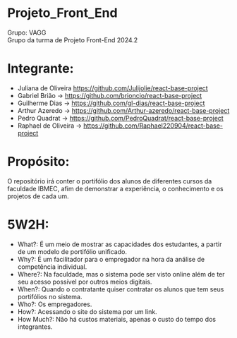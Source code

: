 # Projeto_Front_End
Grupo: VAGG <br/>
Grupo da turma de Projeto Front-End 2024.2

# Integrante:
- Juliana de Oliveira https://github.com/Julijolie/react-base-project
- Gabriel Brião -> https://github.com/brioncio/react-base-project
- Guilherme Dias -> https://github.com/gl-dias/react-base-project
- Arthur Azeredo -> https://github.com/Arthur-azeredo/react-base-project
- Pedro Quadrat -> https://github.com/PedroQuadrat/react-base-project
- Raphael de Oliveira -> https://github.com/Raphael220904/react-base-project

# Propósito:
O repositório irá conter o portifólio dos alunos de diferentes cursos da faculdade IBMEC, 
afim de demonstrar a experiência, o conhecimento e os projetos de cada um.

# 5W2H:
- What?: É um meio de mostrar as capacidades dos estudantes, a partir de um modelo de portifólio unificado.
- Why?: É um facilitador para o empregador na hora da análise de competência individual.
- Where?: Na faculdade, mas o sistema pode ser visto online além de ter seu acesso possível por outros meios digitais.
- When?: Quando o contratante quiser contratar os alunos que tem seus portifólios no sistema.
- Who?: Os empregadores.
- How?: Acessando o site do sistema por um link.
- How Much?: Não há custos materiais, apenas o custo do tempo dos integrantes.
